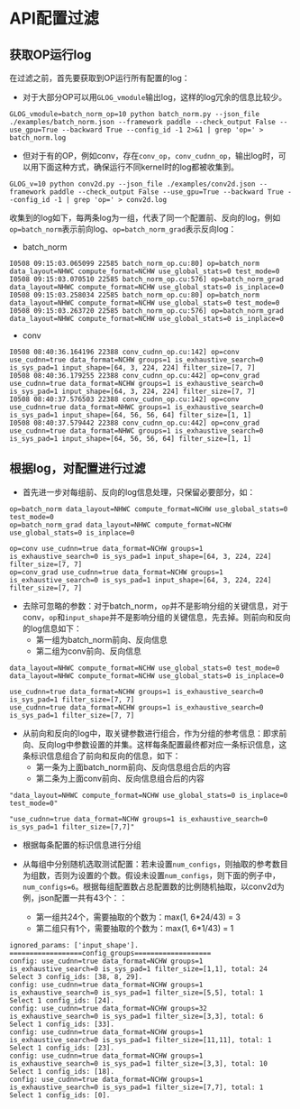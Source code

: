 # API配置过滤

## 获取OP运行log
在过滤之前，首先要获取到OP运行所有配置的log：

- 对于大部分OP可以用`GLOG_vmodule`输出log，这样的log冗余的信息比较少。
```
GLOG_vmodule=batch_norm_op=10 python batch_norm.py --json_file ./examples/batch_norm.json --framework paddle --check_output False --use_gpu=True --backward True --config_id -1 2>&1 | grep 'op=' > batch_norm.log
```
- 但对于有的OP，例如conv，存在`conv_op`，`conv_cudnn_op`，输出log时，可以用下面这种方式，确保运行不同kernel时的log都被收集到。
```
GLOG_v=10 python conv2d.py --json_file ./examples/conv2d.json --framework paddle --check_output False --use_gpu=True --backward True --config_id -1 | grep 'op=' > conv2d.log
```
收集到的log如下，每两条log为一组，代表了同一个配置前、反向的log，例如`op=batch_norm`表示前向log、`op=batch_norm_grad`表示反向log：

- batch_norm
```
I0508 09:15:03.065099 22585 batch_norm_op.cu:80] op=batch_norm data_layout=NHWC compute_format=NCHW use_global_stats=0 test_mode=0
I0508 09:15:03.070510 22585 batch_norm_op.cu:576] op=batch_norm_grad data_layout=NHWC compute_format=NCHW use_global_stats=0 is_inplace=0
I0508 09:15:03.258034 22585 batch_norm_op.cu:80] op=batch_norm data_layout=NHWC compute_format=NCHW use_global_stats=0 test_mode=0
I0508 09:15:03.263720 22585 batch_norm_op.cu:576] op=batch_norm_grad data_layout=NHWC compute_format=NCHW use_global_stats=0 is_inplace=0
```
- conv
```
I0508 08:40:36.164196 22388 conv_cudnn_op.cu:142] op=conv use_cudnn=true data_format=NCHW groups=1 is_exhaustive_search=0 is_sys_pad=1 input_shape=[64, 3, 224, 224] filter_size=[7, 7]
I0508 08:40:36.179255 22388 conv_cudnn_op.cu:442] op=conv_grad use_cudnn=true data_format=NCHW groups=1 is_exhaustive_search=0 is_sys_pad=1 input_shape=[64, 3, 224, 224] filter_size=[7, 7]
I0508 08:40:37.576503 22388 conv_cudnn_op.cu:142] op=conv use_cudnn=true data_format=NHWC groups=1 is_exhaustive_search=0 is_sys_pad=1 input_shape=[64, 56, 56, 64] filter_size=[1, 1]
I0508 08:40:37.579442 22388 conv_cudnn_op.cu:442] op=conv_grad use_cudnn=true data_format=NHWC groups=1 is_exhaustive_search=0 is_sys_pad=1 input_shape=[64, 56, 56, 64] filter_size=[1, 1]
```

## 根据log，对配置进行过滤
- 首先进一步对每组前、反向的log信息处理，只保留必要部分，如：
```
op=batch_norm data_layout=NHWC compute_format=NCHW use_global_stats=0 test_mode=0
op=batch_norm_grad data_layout=NHWC compute_format=NCHW use_global_stats=0 is_inplace=0
```
```
op=conv use_cudnn=true data_format=NCHW groups=1 is_exhaustive_search=0 is_sys_pad=1 input_shape=[64, 3, 224, 224]  filter_size=[7, 7]
op=conv_grad use_cudnn=true data_format=NCHW groups=1 is_exhaustive_search=0 is_sys_pad=1 input_shape=[64, 3, 224, 224] filter_size=[7, 7]
```
- 去除可忽略的参数：对于batch_norm，`op`并不是影响分组的关键信息，对于conv，`op`和`input_shape`并不是影响分组的关键信息，先去掉。则前向和反向的log信息如下：
  - 第一组为batch_norm前向、反向信息
  - 第二组为conv前向、反向信息
```
data_layout=NHWC compute_format=NCHW use_global_stats=0 test_mode=0
data_layout=NHWC compute_format=NCHW use_global_stats=0 is_inplace=0
```

```
use_cudnn=true data_format=NCHW groups=1 is_exhaustive_search=0 is_sys_pad=1 filter_size=[7, 7]
use_cudnn=true data_format=NCHW groups=1 is_exhaustive_search=0 is_sys_pad=1 filter_size=[7, 7]
```
- 从前向和反向的log中，取关键参数进行组合，作为分组的参考信息：即求前向、反向log中参数设置的并集。这样每条配置最终都对应一条标识信息，这条标识信息组合了前向和反向的信息，如下：
  - 第一条为上面batch_norm前向、反向信息组合后的内容
  - 第二条为上面conv前向、反向信息组合后的内容
```
"data_layout=NHWC compute_format=NCHW use_global_stats=0 is_inplace=0 test_mode=0"
```
```
"use_cudnn=true data_format=NCHW groups=1 is_exhaustive_search=0 is_sys_pad=1 filter_size=[7,7]"
```
- 根据每条配置的标识信息进行分组

- 从每组中分别随机选取测试配置：若未设置`num_configs`，则抽取的参考数目为组数，否则为设置的个数。假设未设置`num_configs`，则下面的例子中，`num_configs=6`。根据每组配置数占总配置数的比例随机抽取，以conv2d为例，json配置一共有43个：：
  - 第一组共24个，需要抽取的个数为：max(1,  6*24/43) = 3
  - 第二组只有1个，需要抽取的个数为：max(1,  6*1/43) = 1
```
ignored_params: ['input_shape'].
==================config_groups===================
config: use_cudnn=true data_format=NCHW groups=1 is_exhaustive_search=0 is_sys_pad=1 filter_size=[1,1], total: 24
Select 3 config_ids: [38, 8, 29].
config: use_cudnn=true data_format=NCHW groups=1 is_exhaustive_search=0 is_sys_pad=1 filter_size=[5,5], total: 1
Select 1 config_ids: [24].
config: use_cudnn=true data_format=NCHW groups=32 is_exhaustive_search=0 is_sys_pad=1 filter_size=[3,3], total: 6
Select 1 config_ids: [33].
config: use_cudnn=true data_format=NCHW groups=1 is_exhaustive_search=0 is_sys_pad=1 filter_size=[11,11], total: 1
Select 1 config_ids: [23].
config: use_cudnn=true data_format=NCHW groups=1 is_exhaustive_search=0 is_sys_pad=1 filter_size=[3,3], total: 10
Select 1 config_ids: [18].
config: use_cudnn=true data_format=NCHW groups=1 is_exhaustive_search=0 is_sys_pad=1 filter_size=[7,7], total: 1
Select 1 config_ids: [0].
```
